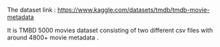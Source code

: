 The dataset link : https://www.kaggle.com/datasets/tmdb/tmdb-movie-metadata

It is TMBD 5000 movies dataset consisting of two different csv files with around 4800+ movie metadata . 
